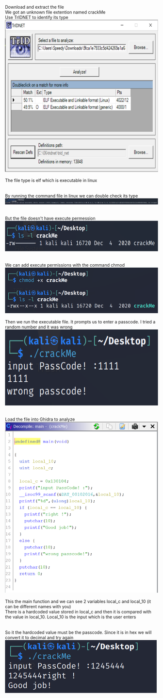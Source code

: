 Download and extract the file  
We got an unknown file extention named crackMe   
Use TrIDNET to identify its type  
<img src="TrIDNET.png" width="600" height="500">  
<br>
The file type is elf which is executable in linux  
<br><br>
By running the command file in linux we can double check its type  
![file](file.png)  
<br><br>
But the file doesn't have execute permession  
<img src="ls.png" width="600" height="100">  
<br><br>
We can add execute permissions with the command chmod  
<img src="chmod.png" width="600" height="150">
<br><br>
Then we run the executable file. It prompts us to enter a passcode. I tried a random number and it was wrong  
<img src="wrong.png" width="600" height="250">  
<br><br>
Load the file into Ghidra to analyze  
![ghidra](ghidra.png)  
<br>
This the main function and we can see 2 variables local_c and local_10 (it can be different names with you)  
There is a hardcoded value stored in local_c and then it is compared with the value in local_10. Local_10 is the input which is the user enters  
<br><br>
So it the hardcoded value must be the passcode. Since it is in hex we will convert it to decimal and try again  
![correct](correct.png)
